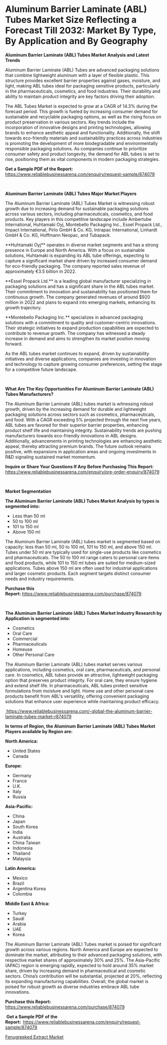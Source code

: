 <p><h1>Aluminum Barrier Laminate (ABL) Tubes Market Size Reflecting a Forecast Till 2032: Market By Type, By Application and By Geography</h1></p><p><strong>Aluminum Barrier Laminate (ABL) Tubes Market Analysis and Latest Trends</strong></p>
<p><p>Aluminum Barrier Laminate (ABL) Tubes are advanced packaging solutions that combine lightweight aluminum with a layer of flexible plastic. This structure provides excellent barrier properties against gases, moisture, and light, making ABL tubes ideal for packaging sensitive products, particularly in the pharmaceuticals, cosmetics, and food industries. Their durability and ability to maintain product integrity are key factors driving their adoption.</p><p>The ABL Tubes Market is expected to grow at a CAGR of 14.3% during the forecast period. This growth is fueled by increasing consumer demand for sustainable and recyclable packaging options, as well as the rising focus on product preservation in various sectors. Key trends include the incorporation of innovative designs and printing technologies, allowing brands to enhance aesthetic appeal and functionality. Additionally, the shift towards eco-friendly materials and sustainability practices across industries is promoting the development of more biodegradable and environmentally responsible packaging solutions. As companies continue to prioritize consumer safety and product longevity, the demand for ABL tubes is set to rise, positioning them as vital components in modern packaging strategies.</p></p>
<p><strong>Get a Sample PDF of the Report:&nbsp;</strong> <a href="https://www.reliablebusinessarena.com/enquiry/request-sample/874079?utm_campaign=2928&utm_medium=2&utm_source=Github&utm_content=ia&utm_term=21032025&utm_id=aluminum-barrier-laminate-abl-tubes">https://www.reliablebusinessarena.com/enquiry/request-sample/874079</a></p>
<p>&nbsp;</p>
<p><strong>Aluminum Barrier Laminate (ABL) Tubes Major Market Players</strong></p>
<p><p>The Aluminum Barrier Laminate (ABL) Tubes Market is witnessing robust growth due to increasing demand for sustainable packaging solutions across various sectors, including pharmaceuticals, cosmetics, and food products. Key players in this competitive landscape include Ambertube International, Huhtamaki Oyj, Montebello Packaging Inc., Essel Propack Ltd., Impact International, Pirlo GmbH & Co. KG, Intrapac International, Linhardt GmbH & Co. KG, Hoffmann Neopac, and Tubapack.</p><p>**Huhtamaki Oyj** operates in diverse market segments and has a strong presence in Europe and North America. With a focus on sustainable solutions, Huhtamaki is expanding its ABL tube offerings, expecting to capture a significant market share driven by increased consumer demand for eco-friendly packaging. The company reported sales revenue of approximately €3.5 billion in 2022.</p><p>**Essel Propack Ltd.** is a leading global manufacturer specializing in packaging solutions and has a significant share in the ABL tubes market. Their commitment to innovation and sustainability has positioned them for continuous growth. The company generated revenues of around $920 million in 2022 and plans to expand into emerging markets, enhancing its growth trajectory.</p><p>**Montebello Packaging Inc.** specializes in advanced packaging solutions with a commitment to quality and customer-centric innovations. Their strategic initiatives to expand production capabilities are expected to contribute to revenue growth. The company has witnessed a steady increase in demand and aims to strengthen its market position moving forward.</p><p>As the ABL tubes market continues to expand, driven by sustainability initiatives and diverse applications, companies are investing in innovation and technology to capture growing consumer preferences, setting the stage for a competitive future landscape.</p></p>
<p>&nbsp;</p>
<p><strong>What Are The Key Opportunities For Aluminum Barrier Laminate (ABL) Tubes Manufacturers?</strong></p>
<p><p>The Aluminum Barrier Laminate (ABL) tubes market is witnessing robust growth, driven by the increasing demand for durable and lightweight packaging solutions across sectors such as cosmetics, pharmaceuticals, and food. With a CAGR exceeding 5% projected through the next five years, ABL tubes are favored for their superior barrier properties, enhancing product shelf life and maintaining integrity. Sustainability trends are pushing manufacturers towards eco-friendly innovations in ABL designs. Additionally, advancements in printing technologies are enhancing aesthetic appeal, thereby attracting premium brands. The future outlook remains positive, with expansions in application areas and ongoing investments in R&D signaling sustained market momentum.</p></p>
<p><strong>Inquire or Share Your Questions If Any Before Purchasing This Report:</strong> <a href="https://www.reliablebusinessarena.com/enquiry/pre-order-enquiry/874079?utm_campaign=2928&utm_medium=2&utm_source=Github&utm_content=ia&utm_term=21032025&utm_id=aluminum-barrier-laminate-abl-tubes">https://www.reliablebusinessarena.com/enquiry/pre-order-enquiry/874079</a></p>
<p>&nbsp;</p>
<p><strong>Market Segmentation</strong></p>
<p><strong>The Aluminum Barrier Laminate (ABL) Tubes Market Analysis by types is segmented into:</strong></p>
<p><ul><li>Less than 50 ml</li><li>50 to 100 ml</li><li>101 to 150 ml</li><li>Above 150 ml</li></ul></p>
<p><p>The Aluminum Barrier Laminate (ABL) tubes market is segmented based on capacity: less than 50 ml, 50 to 100 ml, 101 to 150 ml, and above 150 ml. Tubes under 50 ml are typically used for single-use products like cosmetics and pharmaceuticals. The 50 to 100 ml range caters to personal care items and food products, while 101 to 150 ml tubes are suited for medium-sized applications. Tubes above 150 ml are often used for industrial applications and larger cosmetic products. Each segment targets distinct consumer needs and industry requirements.</p></p>
<p><strong>Purchase this Report:&nbsp;</strong><a href="https://www.reliablebusinessarena.com/purchase/874079?utm_campaign=2928&utm_medium=2&utm_source=Github&utm_content=ia&utm_term=21032025&utm_id=aluminum-barrier-laminate-abl-tubes">https://www.reliablebusinessarena.com/purchase/874079</a></p>
<p>&nbsp;</p>
<p><strong>The Aluminum Barrier Laminate (ABL) Tubes Market Industry Research by Application is segmented into:</strong></p>
<p><ul><li>Cosmetics</li><li>Oral Care</li><li>Commercial</li><li>Pharmaceuticals</li><li>Homeuse</li><li>Other Personal Care</li></ul></p>
<p><p>The Aluminum Barrier Laminate (ABL) tubes market serves various applications, including cosmetics, oral care, pharmaceuticals, and personal care. In cosmetics, ABL tubes provide an attractive, lightweight packaging option that preserves product integrity. For oral care, they ensure hygiene and extend shelf life. In pharmaceuticals, ABL tubes protect sensitive formulations from moisture and light. Home use and other personal care products benefit from ABL's versatility, offering convenient packaging solutions that enhance user experience while maintaining product efficacy.</p></p>
<p><a href="https://www.reliablebusinessarena.com/-global-the-aluminum-barrier-laminate-tubes-market-r874079?utm_campaign=2928&utm_medium=2&utm_source=Github&utm_content=ia&utm_term=21032025&utm_id=aluminum-barrier-laminate-abl-tubes">&nbsp;https://www.reliablebusinessarena.com/-global-the-aluminum-barrier-laminate-tubes-market-r874079</a></p>
<p><strong>In terms of Region, the Aluminum Barrier Laminate (ABL) Tubes Market Players available by Region are:</strong></p>
<p>
    <p> <strong> North America: </strong>
        <ul>
            <li>United States</li>
            <li>Canada</li>
        </ul>
        </p> 
    <p> <strong> Europe: </strong>
        <ul>
            <li>Germany</li>
            <li>France</li>
            <li>U.K.</li>
            <li>Italy</li>
            <li>Russia</li>
        </ul>
        </p> 
    <p> <strong> Asia-Pacific: </strong>
        <ul>
            <li>China</li>
            <li>Japan</li>
            <li>South Korea</li>
            <li>India</li>
            <li>Australia</li>
            <li>China Taiwan</li>
            <li>Indonesia</li>
            <li>Thailand</li>
            <li>Malaysia</li>
        </ul>
        </p> 
    <p> <strong> Latin America: </strong>
        <ul>
            <li>Mexico</li>
            <li>Brazil</li>
            <li>Argentina Korea</li>
            <li>Colombia</li>
        </ul>
        </p> 
    <p> <strong> Middle East & Africa: </strong>
        <ul>
            <li>Turkey</li>
            <li>Saudi</li>
            <li>Arabia</li>
            <li>UAE</li>
            <li>Korea</li>
        </ul>
    </p>
    </p>
<p><p>The Aluminum Barrier Laminate (ABL) Tubes market is poised for significant growth across various regions. North America and Europe are expected to dominate the market, attributing to their advanced packaging solutions, with respective market shares of approximately 30% and 25%. The Asia-Pacific (APAC) region is emerging rapidly, expected to hold around 35% market share, driven by increasing demand in pharmaceutical and cosmetic sectors. China’s contribution will be substantial, projected at 20%, reflecting its expanding manufacturing capabilities. Overall, the global market is poised for robust growth as diverse industries embrace ABL tube innovations.</p></p>
<p><strong>Purchase this Report: </strong><a href="https://www.reliablebusinessarena.com/purchase/874079?utm_campaign=2928&utm_medium=2&utm_source=Github&utm_content=ia&utm_term=21032025&utm_id=aluminum-barrier-laminate-abl-tubes">https://www.reliablebusinessarena.com/purchase/874079</a></p>
<p>&nbsp;<strong>Get a Sample PDF of the Report:&nbsp;&nbsp;</strong><a href="https://www.reliablebusinessarena.com/enquiry/request-sample/874079?utm_campaign=2928&utm_medium=2&utm_source=Github&utm_content=ia&utm_term=21032025&utm_id=aluminum-barrier-laminate-abl-tubes">https://www.reliablebusinessarena.com/enquiry/request-sample/874079</a></p>
<p><strong></strong></p>
<p><p><a href="https://github.com/chaturberville8181/Market-Research-Report-List-1/blob/main/fenugreeked-extract-market.md?utm_campaign=2928&utm_medium=2&utm_source=Github&utm_content=ia&utm_term=21032025&utm_id=aluminum-barrier-laminate-abl-tubes">Fenugreeked Extract Market</a></p></p>